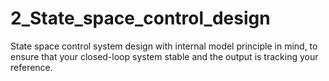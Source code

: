 # 2_State_space_control_design
State space control system design with internal model principle in mind, to ensure that your closed-loop system stable and the output is tracking your reference.

